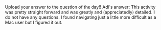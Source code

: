 
Upload your answer to the question of the day!!
Adi's answer: This activity was pretty straight forward and was greatly and (appreciatedly) detailed. I do not have any questions. I found navigating just a little more difficult as a Mac user but I figured it out.
